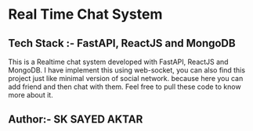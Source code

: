 # Real Time Chat System 

## Tech Stack :- FastAPI, ReactJS and MongoDB

This is a Realtime chat system developed with FastAPI, ReactJS and MongoDB.
I have implement this using web-socket, you can also find this project just like minimal version of social network.
because here you can add friend and then chat with them. Feel free to pull these code to know more about it.

## Author:- SK SAYED AKTAR
